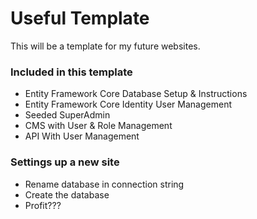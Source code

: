 <h1>Useful Template</h1>
<p>This will be a template for my future websites.</p>

<h3>Included in this template</h3>
<ul>
	<li>Entity Framework Core Database Setup & Instructions</li>
	<li>Entity Framework Core Identity User Management</li>
	<li>Seeded SuperAdmin</li>
	<li>CMS with User & Role Management</li>
	<li>API With User Management</li>
</ul>

<h3>Settings up a new site</h3>
<ul>
	<li>Rename database in connection string</li>
	<li>Create the database</li>
	<li>Profit???</li>
</ul>

